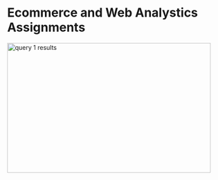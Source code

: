 # Ecommerce and Web Analystics Assignments

<img width="470" height="300" alt="query 1 results" src="![Site-Traffic-Breakdown](https://github.com/Cahn-C/MySQL/assets/72324462/5d0da7e9-d4b2-4530-8dc5-8c8eb618ecce)
">
